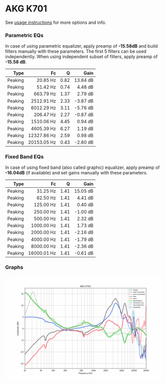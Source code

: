 # AKG K701
See [usage instructions](https://github.com/jaakkopasanen/AutoEq#usage) for more options and info.

### Parametric EQs
In case of using parametric equalizer, apply preamp of **-15.58dB** and build filters manually
with these parameters. The first 5 filters can be used independently.
When using independent subset of filters, apply preamp of **-15.58 dB**.

| Type    | Fc          |    Q | Gain     |
|--------:|------------:|-----:|---------:|
| Peaking | 20.85 Hz    | 0.82 | 13.84 dB |
| Peaking | 51.42 Hz    | 0.74 | 4.48 dB  |
| Peaking | 663.79 Hz   | 1.37 | 2.79 dB  |
| Peaking | 2512.91 Hz  | 2.33 | -3.87 dB |
| Peaking | 6012.29 Hz  | 3.11 | -5.76 dB |
| Peaking | 206.47 Hz   | 2.27 | -0.87 dB |
| Peaking | 1510.06 Hz  | 4.45 | 0.94 dB  |
| Peaking | 4605.39 Hz  | 6.27 | 1.19 dB  |
| Peaking | 12327.86 Hz | 2.59 | 0.98 dB  |
| Peaking | 20153.05 Hz | 0.43 | -2.80 dB |

### Fixed Band EQs
In case of using fixed band (also called graphic) equalizer, apply preamp of **-16.04dB**
(if available) and set gains manually with these parameters.

| Type    | Fc          |    Q | Gain     |
|--------:|------------:|-----:|---------:|
| Peaking | 31.25 Hz    | 1.41 | 15.05 dB |
| Peaking | 62.50 Hz    | 1.41 | 4.41 dB  |
| Peaking | 125.00 Hz   | 1.41 | 0.40 dB  |
| Peaking | 250.00 Hz   | 1.41 | -1.00 dB |
| Peaking | 500.00 Hz   | 1.41 | 2.32 dB  |
| Peaking | 1000.00 Hz  | 1.41 | 1.73 dB  |
| Peaking | 2000.00 Hz  | 1.41 | -2.16 dB |
| Peaking | 4000.00 Hz  | 1.41 | -1.79 dB |
| Peaking | 8000.00 Hz  | 1.41 | -2.36 dB |
| Peaking | 16000.01 Hz | 1.41 | -0.61 dB |

### Graphs
![](./AKG%20K701.png)